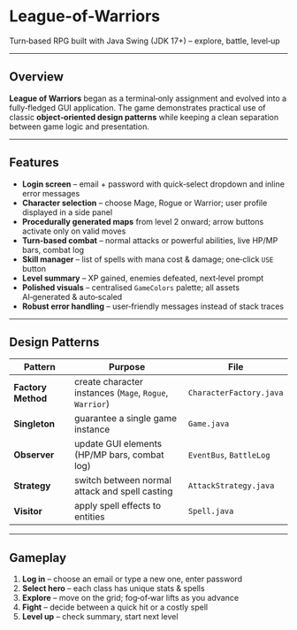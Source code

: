 # League-of-Warriors
Turn‑based RPG built with Java Swing (JDK 17+) – explore, battle, level‑up

---

## Overview

**League of Warriors** began as a terminal‑only assignment and evolved into a fully‑fledged GUI application.
The game demonstrates practical use of classic **object‑oriented design patterns** while keeping a clean separation between game logic and presentation.

---

## Features

* **Login screen** – email + password with quick‑select dropdown and inline error messages
* **Character selection** – choose Mage, Rogue or Warrior; user profile displayed in a side panel
* **Procedurally generated maps** from level 2 onward; arrow buttons activate only on valid moves
* **Turn‑based combat** – normal attacks or powerful abilities, live HP/MP bars, combat log
* **Skill manager** – list of spells with mana cost & damage; one‑click `USE` button
* **Level summary** – XP gained, enemies defeated, next‑level prompt
* **Polished visuals** – centralised `GameColors` palette; all assets AI‑generated & auto‑scaled
* **Robust error handling** – user‑friendly messages instead of stack traces

---

## Design Patterns

| Pattern            | Purpose                                                 | File                    |
| ------------------ | ------------------------------------------------------- | ----------------------- |
| **Factory Method** | create character instances (`Mage`, `Rogue`, `Warrior`) | `CharacterFactory.java` |
| **Singleton**      | guarantee a single game instance                        | `Game.java`             |
| **Observer**       | update GUI elements (HP/MP bars, combat log)            | `EventBus`, `BattleLog` |
| **Strategy**       | switch between normal attack and spell casting          | `AttackStrategy.java`   |
| **Visitor**        | apply spell effects to entities                         | `Spell.java`            |

---

## Gameplay

1. **Log in** – choose an email or type a new one, enter password
2. **Select hero** – each class has unique stats & spells
3. **Explore** – move on the grid; fog‑of‑war lifts as you advance
4. **Fight** – decide between a quick hit or a costly spell
5. **Level up** – check summary, start next level
